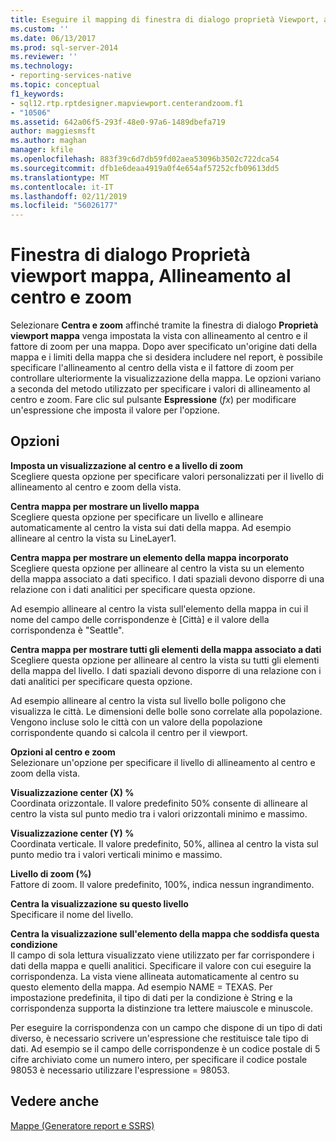 ```yaml
---
title: Eseguire il mapping di finestra di dialogo proprietà Viewport, al centro e Zoom | Microsoft Docs
ms.custom: ''
ms.date: 06/13/2017
ms.prod: sql-server-2014
ms.reviewer: ''
ms.technology:
- reporting-services-native
ms.topic: conceptual
f1_keywords:
- sql12.rtp.rptdesigner.mapviewport.centerandzoom.f1
- "10506"
ms.assetid: 642a06f5-293f-48e0-97a6-1489dbefa719
author: maggiesmsft
ms.author: maghan
manager: kfile
ms.openlocfilehash: 883f39c6d7db59fd02aea53096b3502c722dca54
ms.sourcegitcommit: dfb1e6deaa4919a0f4e654af57252cfb09613dd5
ms.translationtype: MT
ms.contentlocale: it-IT
ms.lasthandoff: 02/11/2019
ms.locfileid: "56026177"
---
```

# <a name="map-viewport-properties-dialog-box-center-and-zoom"></a>Finestra di dialogo Proprietà viewport mappa, Allineamento al centro e zoom
  Selezionare **Centra e zoom** affinché tramite la finestra di dialogo **Proprietà viewport mappa** venga impostata la vista con allineamento al centro e il fattore di zoom per una mappa. Dopo aver specificato un'origine dati della mappa e i limiti della mappa che si desidera includere nel report, è possibile specificare l'allineamento al centro della vista e il fattore di zoom per controllare ulteriormente la visualizzazione della mappa. Le opzioni variano a seconda del metodo utilizzato per specificare i valori di allineamento al centro e zoom. Fare clic sul pulsante **Espressione** (*fx*) per modificare un'espressione che imposta il valore per l'opzione.  
  
## <a name="options"></a>Opzioni  
 **Imposta un visualizzazione al centro e a livello di zoom**  
 Scegliere questa opzione per specificare valori personalizzati per il livello di allineamento al centro e zoom della vista.  
  
 **Centra mappa per mostrare un livello mappa**  
 Scegliere questa opzione per specificare un livello e allineare automaticamente al centro la vista sui dati della mappa. Ad esempio allineare al centro la vista su LineLayer1.  
  
 **Centra mappa per mostrare un elemento della mappa incorporato**  
 Scegliere questa opzione per allineare al centro la vista su un elemento della mappa associato a dati specifico. I dati spaziali devono disporre di una relazione con i dati analitici per specificare questa opzione.  
  
 Ad esempio allineare al centro la vista sull'elemento della mappa in cui il nome del campo delle corrispondenze è [Città] e il valore della corrispondenza è "Seattle".  
  
 **Centra mappa per mostrare tutti gli elementi della mappa associato a dati**  
 Scegliere questa opzione per allineare al centro la vista su tutti gli elementi della mappa del livello. I dati spaziali devono disporre di una relazione con i dati analitici per specificare questa opzione.  
  
 Ad esempio allineare al centro la vista sul livello bolle poligono che visualizza le città. Le dimensioni delle bolle sono correlate alla popolazione. Vengono incluse solo le città con un valore della popolazione corrispondente quando si calcola il centro per il viewport.  
  
 **Opzioni al centro e zoom**  
 Selezionare un'opzione per specificare il livello di allineamento al centro e zoom della vista.  
  
 **Visualizzazione center (X) %**  
 Coordinata orizzontale. Il valore predefinito 50% consente di allineare al centro la vista sul punto medio tra i valori orizzontali minimo e massimo.  
  
 **Visualizzazione center (Y) %**  
 Coordinata verticale. Il valore predefinito, 50%, allinea al centro la vista sul punto medio tra i valori verticali minimo e massimo.  
  
 **Livello di zoom (%)**  
 Fattore di zoom. Il valore predefinito, 100%, indica nessun ingrandimento.  
  
 **Centra la visualizzazione su questo livello**  
 Specificare il nome del livello.  
  
 **Centra la visualizzazione sull'elemento della mappa che soddisfa questa condizione**  
 Il campo di sola lettura visualizzato viene utilizzato per far corrispondere i dati della mappa e quelli analitici. Specificare il valore con cui eseguire la corrispondenza. La vista viene allineata automaticamente al centro su questo elemento della mappa. Ad esempio NAME = TEXAS. Per impostazione predefinita, il tipo di dati per la condizione è String e la corrispondenza supporta la distinzione tra lettere maiuscole e minuscole.  
  
 Per eseguire la corrispondenza con un campo che dispone di un tipo di dati diverso, è necessario scrivere un'espressione che restituisce tale tipo di dati. Ad esempio se il campo delle corrispondenze è un codice postale di 5 cifre archiviato come un numero intero, per specificare il codice postale 98053 è necessario utilizzare l'espressione = 98053.  
  
## <a name="see-also"></a>Vedere anche  
 [Mappe &#40;Generatore report e SSRS&#41;](report-design/maps-report-builder-and-ssrs.md)  
  
  
